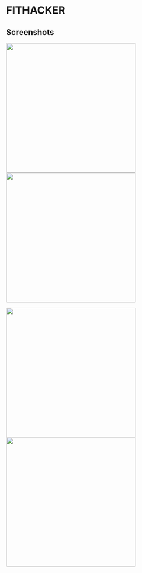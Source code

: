 # FITHACKER

## Screenshots

<image src="./assets/screenshots/en1.png" width="350" /> <image src="./assets/screenshots/en2.png" width="350" />

<image src="./assets/screenshots/en3.png" width="350" /> <image src="./assets/screenshots/en4.png" width="350" />
